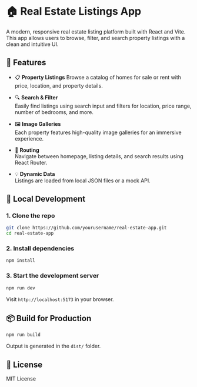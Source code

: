 
# 🏠 Real Estate Listings App

A modern, responsive real estate listing platform built with React and Vite. This app allows users to browse, filter, and search property listings with a clean and intuitive UI.

## 🚀 Features

- 📋 **Property Listings** 
  Browse a catalog of homes for sale or rent with price, location, and property details.

- 🔍 **Search & Filter**  
  Easily find listings using search input and filters for location, price range, number of bedrooms, and more.

- 🖼️ **Image Galleries**  
  Each property features high-quality image galleries for an immersive experience.

- 🧭 **Routing**  
  Navigate between homepage, listing details, and search results using React Router.

- 💡 **Dynamic Data**  
  Listings are loaded from local JSON files or a mock API.

## 🧪 Local Development

### 1. Clone the repo

```bash
git clone https://github.com/yourusername/real-estate-app.git
cd real-estate-app
```

### 2. Install dependencies

```bash
npm install
```

### 3. Start the development server

```bash
npm run dev
```

Visit `http://localhost:5173` in your browser.

## 📦 Build for Production

```bash
npm run build
```

Output is generated in the `dist/` folder.

## 📃 License

MIT License
